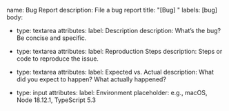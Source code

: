 name: Bug Report
description: File a bug report
title: "[Bug] "
labels: [bug]
body:
- type: textarea
  attributes:
    label: Description
    description: What’s the bug? Be concise and specific.

- type: textarea
  attributes:
    label: Reproduction Steps
    description: Steps or code to reproduce the issue.

- type: textarea
  attributes:
    label: Expected vs. Actual
    description: What did you expect to happen? What actually happened?

- type: input
  attributes:
    label: Environment
    placeholder: e.g., macOS, Node 18.12.1, TypeScript 5.3